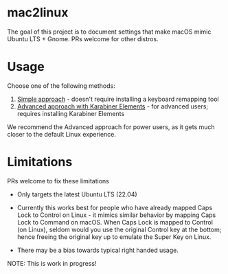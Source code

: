 # mac2linux

The goal of this project is to document settings that make macOS mimic Ubuntu LTS + Gnome. PRs welcome for other distros.

# Usage

Choose one of the following methods:
1. [Simple approach](Simple.md) - doesn't require installing a keyboard remapping tool
2. [Advanced approach with Karabiner Elements](Karabiner.md) - for advanced users; requires installing Karabiner Elements

We recommend the Advanced approach for power users, as it gets much closer to the default Linux experience.

# Limitations

PRs welcome to fix these limitations

- Only targets the latest Ubuntu LTS (22.04)

- Currently this works best for people who have already mapped Caps Lock to Control on Linux - it mimics similar behavior by mapping Caps Lock to Command on macOS.
  When Caps Lock is mapped to Control (on Linux), seldom would you use the original Control key at the bottom; hence freeing the original key up to emulate the Super Key on Linux.

- There may be a bias towards typical right handed usage.

NOTE: This is work in progress!